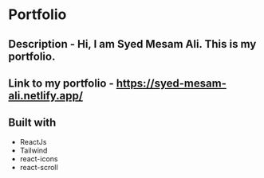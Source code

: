 # Portfolio 

## Description - Hi, I am Syed Mesam Ali. This is my portfolio.

## Link to my portfolio - https://syed-mesam-ali.netlify.app/

## Built with 

- ReactJs
- Tailwind
- react-icons
- react-scroll


